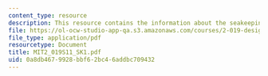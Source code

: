 ```yaml
---
content_type: resource
description: This resource contains the information about the seakeeping (I).
file: https://ol-ocw-studio-app-qa.s3.amazonaws.com/courses/2-019-design-of-ocean-systems-spring-2011/0a8db4679928bbf62bc46addbc709432_MIT2_019S11_SK1.pdf
file_type: application/pdf
resourcetype: Document
title: MIT2_019S11_SK1.pdf
uid: 0a8db467-9928-bbf6-2bc4-6addbc709432
---
```

